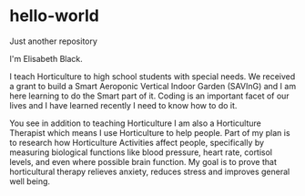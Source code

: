 # hello-world
Just another repository

I'm Elisabeth Black.

I teach Horticulture to high school students with special needs. We received a grant to build a Smart Aeroponic Vertical Indoor Garden (SAVInG) and I am here learning to do the Smart part of it. Coding is an important facet of our lives and I have learned recently I need to know how to do it.

You see in addition to teaching Horticulture I am also a Horticulture Therapist which means I use Horticulture to help people. Part of my plan is to research how Horticulture Activities affect people, specifically by measuring biological functions like blood pressure, heart rate, cortisol levels, and even where possible brain function. My goal is to prove that horticultural therapy relieves anxiety, reduces stress and improves general well being.
